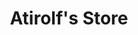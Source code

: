 ---
title: "Atirolf's Store"
url: /dumaguete/atirolfs-store-e-j-blanco-extension/
shop: convenience
---